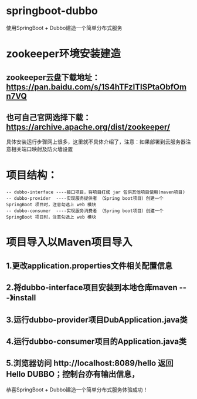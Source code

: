 # springboot-dubbo
使用SpringBoot + Dubbo建造一个简单分布式服务
# zookeeper环境安装建造 
##  zookeeper云盘下载地址：https://pan.baidu.com/s/1S4hTFzITISPtaObfOmn7VQ
##  也可自己官网选择下载：https://archive.apache.org/dist/zookeeper/
  具体安装运行步骤网上很多，这里就不具体介绍了，注意：如果部署到云服务器注意相关端口映射及防火墙设置
 # 项目结构：
    -- dubbo-interface ----接口项目，将项目打成 jar 包供其他项目使用(maven项目)
    -- dubbo-provider  ----实现服务提供者 （Spring boot项目）创建一个 SpringBoot 项目时，注意勾选上 web 模块
    -- dubbo-consumer  ----实现服务消费者 （Spring boot项目）创建一个 SpringBoot 项目时，注意勾选上 web 模块
# 项目导入以Maven项目导入
  ##  1.更改application.properties文件相关配置信息
  ##  2.将dubbo-interface项目安装到本地仓库maven ---》install
  ##  3.运行dubbo-provider项目DubApplication.java类
  ##  4.运行dubbo-consumer项目的Application.java类
  ##  5.浏览器访问 http://localhost:8089/hello 返回 Hello DUBBO；控制台亦有输出信息，
  恭喜SpringBoot + Dubbo建造一个简单分布式服务体验成功！
